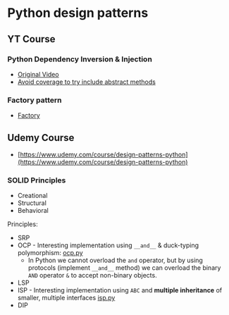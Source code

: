 # Python design patterns

## YT Course

### Python Dependency Inversion & Injection

- [Original Video](https://www.youtube.com/watch?v=2ejbLVkCndI)
- [Avoid coverage to try include abstract methods](code/youtube/.coveragerc)

### Factory pattern

- [Factory](https://www.youtube.com/watch?v=s_4ZrtQs8Do)

## Udemy Course

- [https://www.udemy.com/course/design-patterns-python](https://www.udemy.com/course/design-patterns-python)

### SOLID Principles

- Creational
- Structural
- Behavioral

Principles:

- SRP
- OCP - Interesting implementation using `__and__` & duck-typing polymorphism: [ocp.py](code/udemy/SOLID/ocp.py)
  - In Python we cannot overload the `and` operator, but by using protocols (implement `__and__` method) we can overload the binary `AND` operator `&` to accept non-binary objects.
- LSP
- ISP - Interesting implementation using `ABC` and __multiple inheritance__ of smaller, multiple interfaces [isp.py](code/udemy/SOLID/isp.py)
- DIP
